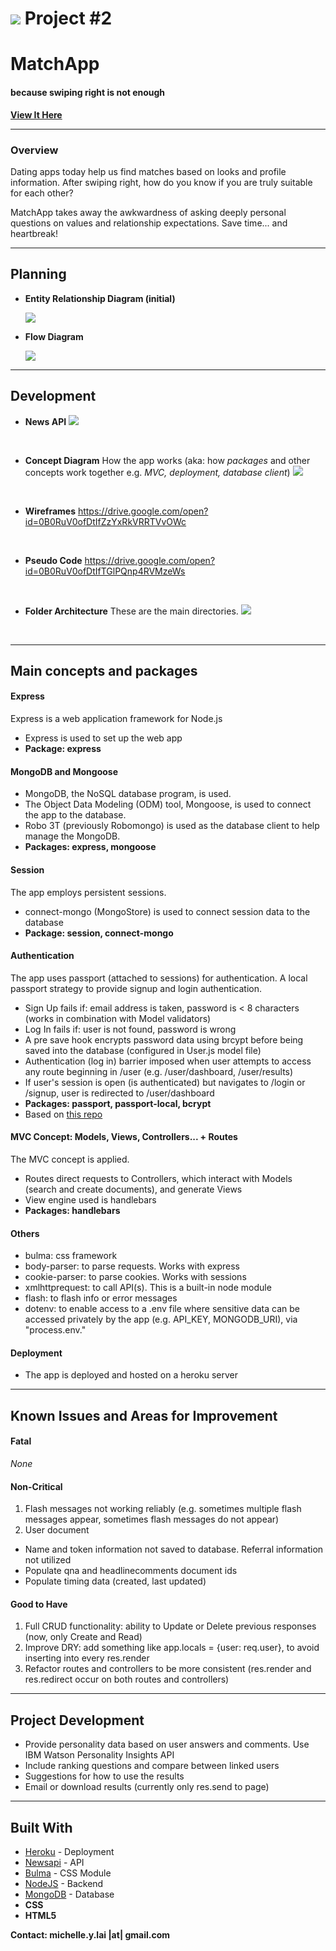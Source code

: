 
<!---
Read Me Contents
-->

# ![](https://ga-dash.s3.amazonaws.com/production/assets/logo-9f88ae6c9c3871690e33280fcf557f33.png) Project #2
# **MatchApp**
#### because swiping right is not enough


**[View It Here](https://intense-cliffs-78971.herokuapp.com)**

---
### Overview

Dating apps today help us find matches based on looks and profile information. After swiping right, how do you know if you are truly suitable for each other?

MatchApp takes away the awkwardness of asking deeply personal questions on values and relationship expectations. Save time... and heartbreak!

---
## Planning

* **Entity Relationship Diagram (initial)**

  ![](public/img/erd.png)

* **Flow Diagram**

  ![](public/img/flowdiagram.jpg)

---
## Development

* **News API**
![](public/img/newsapi.png)
<br>

* **Concept Diagram**
How the app works
(aka: how _packages_ and other concepts work together e.g. _MVC, deployment, database client_)
![](public/img/conceptdiagram.jpg)
<br>

* **Wireframes**
https://drive.google.com/open?id=0B0RuV0ofDtIfZzYxRkVRRTVvOWc
<br>

* **Pseudo Code**
https://drive.google.com/open?id=0B0RuV0ofDtIfTGlPQnp4RVMzeWs
<br>

* **Folder Architecture**
These are the main directories. 
![](public/img/folderarchitecture.png)
<br>

---
## Main concepts and packages

#### Express
Express is a web application framework for Node.js
* Express is used to set up the web app
* __Package: express__

#### MongoDB and Mongoose
* MongoDB, the NoSQL database program, is used.
* The Object Data Modeling (ODM) tool, Mongoose, is used to connect the app to the database.
* Robo 3T (previously Robomongo) is used as the database client to help manage the MongoDB.
* __Packages: express, mongoose__

#### Session
The app employs persistent sessions.
* connect-mongo (MongoStore) is used to connect session data to the database
* __Package: session, connect-mongo__

#### Authentication
The app uses passport (attached to sessions) for authentication.
A local passport strategy to provide signup and login authentication.
* Sign Up fails if: email address is taken, password is < 8 characters (works in combination with Model validators)
* Log In fails if: user is not found, password is wrong
* A pre save hook encrypts password data using brcypt before being saved into the database (configured in User.js model file)
* Authentication (log in) barrier imposed when user attempts to access any route beginning in /user (e.g. /user/dashboard, /user/results)
* If user's session is open (is authenticated) but navigates to /login or /signup, user is redirected to /user/dashboard
* __Packages: passport, passport-local, bcrypt__
* Based on [this repo](https://github.com/primaulia/passport-ref)

#### MVC Concept: Models, Views, Controllers... + Routes
The MVC concept is applied.
* Routes direct requests to Controllers, which interact with Models (search and create documents), and generate Views
* View engine used is handlebars
* __Packages: handlebars__

#### Others
* bulma: css framework
* body-parser: to parse requests. Works with express
* cookie-parser: to parse cookies. Works with sessions
* xmlhttprequest: to call API(s). This is a built-in node module
* flash: to flash info or error messages
* dotenv: to enable access to a .env file where sensitive data can be accessed privately by the app (e.g. API_KEY, MONGODB_URI), via "process.env."

#### Deployment
* The app is deployed and hosted on a heroku server

---
## Known Issues and Areas for Improvement

#### Fatal
_None_

#### Non-Critical
1. Flash messages not working reliably (e.g. sometimes multiple flash messages appear, sometimes flash messages do not appear)
2. User document
  - Name and token information not saved to database. Referral information not utilized
  - Populate qna and headlinecomments document ids
  - Populate timing data (created, last updated)

#### Good to Have  
1. Full CRUD functionality: ability to Update or Delete previous responses (now, only Create and Read)
2. Improve DRY: add something like app.locals = {user: req.user}, to avoid inserting into every res.render
3. Refactor routes and controllers to be more consistent (res.render and res.redirect occur on both routes and controllers)

---
## Project Development

* Provide personality data based on user answers and comments. Use IBM Watson Personality Insights API
* Include ranking questions and compare between linked users
* Suggestions for how to use the results
* Email or download results (currently only res.send to page)

---
## Built With

* [Heroku](https://dashboard.heroku.com/) - Deployment
* [Newsapi](https://newsapi.org) - API
* [Bulma](https://bulma.io) - CSS Module
* [NodeJS](https://nodejs.org) - Backend
* [MongoDB](https://www.mongodb.com) - Database
* **CSS**
* **HTML5**

__Contact: michelle.y.lai |at| gmail.com__

